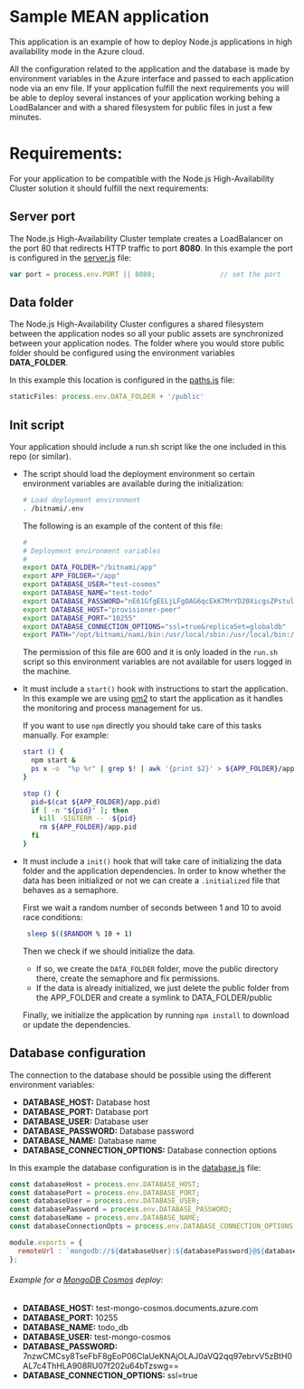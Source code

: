 # Sample MEAN application

This application is an example of how to deploy Node.js applications in high availability mode in the Azure cloud.

All the configuration related to the application and the database is made by environment variables in the Azure interface and passed to each application node via an env file. If your application fulfill the next requirements you will be able to deploy several instances of your application working behing a LoadBalancer and with a shared filesystem for public files in just a few minutes.

# Requirements:

For your application to be compatible with the Node.js High-Availability Cluster solution it should fulfill the next requirements:

## Server port

The Node.js High-Availability Cluster template creates a LoadBalancer on the port 80 that redirects HTTP traffic to port **8080**.
In this example the port is configured in the [server.js](https://github.com/bitnami/sample-mean/blob/master/server.js) file:

```javascript
var port = process.env.PORT || 8080; 				// set the port
```

## Data folder

The Node.js High-Availability Cluster configures a shared filesystem between the application nodes so all your public assets are synchronized between your application nodes.
The folder where you would store public folder should be configured using the environment variables **DATA_FOLDER**.

In this example this location is configured in the [paths.js](https://github.com/bitnami/sample-mean/blob/master/config/paths.js) file:

```javascript
staticFiles: process.env.DATA_FOLDER + '/public'
```

## Init script

Your application should include a run.sh script like the one included in this repo (or similar).

* The script should load the deployment environment so certain environment variables are available during the initialization:

    ```bash
    # Load deployment environment
    . /bitnami/.env
    ```

    The following is an example of the content of this file:

    ```bash
    #
    # Deployment environment variables
    #
    export DATA_FOLDER="/bitnami/app"
    export APP_FOLDER="/app"
    export DATABASE_USER="test-cosmos"
    export DATABASE_NAME="test-todo"
    export DATABASE_PASSWORD="nE61GfgEELjLFgOAG6qcEkK7MrYD20XicgsZPstul1iBMRKZzgT3mJapxdXt1pxpxoNCW30LTRQAHfNQeGTr8Q=="
    export DATABASE_HOST="provisioner-peer"
    export DATABASE_PORT="10255"
    export DATABASE_CONNECTION_OPTIONS="ssl=true&replicaSet=globaldb"
    export PATH="/opt/bitnami/nami/bin:/usr/local/sbin:/usr/local/bin:/usr/sbin:/usr/bin:/sbin:/bin:/opt/bitnami/node/bin:/opt/bitnami/python/bin:/opt/bitnami/nami/bin"
    ```

    The permission of this file are 600 and it is only loaded in the `run.sh` script so this environment variables are not available for users logged in the machine.


* It must include a `start()` hook with instructions to start the application. In this example we are using [pm2](http://pm2.keymetrics.io/) to start the application as it handles the monitoring and process management for us.

  If you want to use `npm` directly you should take care of this tasks manually. For example:

  ```bash
  start () {
    npm start &
    ps x -o  "%p %r" | grep $! | awk '{print $2}' > ${APP_FOLDER}/app.pid
  }

  stop () {
    pid=$(cat ${APP_FOLDER}/app.pid)
    if [ -n "${pid}" ]; then
      kill -SIGTERM -- -${pid}
      rm ${APP_FOLDER}/app.pid
    fi
  }
  ```

* It must include a `init()` hook that will take care of initializing the data folder and the application dependencies. In order to know whether the data has been initialized or not we can create a `.initialized` file that behaves as a semaphore.

  First we wait a random number of seconds between 1 and 10 to avoid race conditions:

  ```bash
   sleep $(($RANDOM % 10 + 1)
  ```

  Then we check if we should initialize the data.
  - If so, we create the `DATA_FOLDER` folder, move the public directory there, create the semaphore and fix permissions.
  - If the data is already initialized, we just delete the public folder from the APP_FOLDER and create a symlink to DATA_FOLDER/public

  Finally, we initialize the application by running `npm install` to download or update the dependencies.

## Database configuration

The connection to the database should be possible using the different environment variables:

- **DATABASE_HOST:** Database host
- **DATABASE_PORT:** Database port
- **DATABASE_USER:** Database user
- **DATABASE_PASSWORD:** Database password
- **DATABASE_NAME:** Database name
- **DATABASE_CONNECTION_OPTIONS:** Database connection options

In this example the database configuration is in the  [database.js](https://github.com/bitnami/sample-mean/blob/master/config/database.js) file:

```javascript
const databaseHost = process.env.DATABASE_HOST;
const databasePort = process.env.DATABASE_PORT;
const databaseUser = process.env.DATABASE_USER;
const databasePassword = process.env.DATABASE_PASSWORD;
const databaseName = process.env.DATABASE_NAME;
const databaseConnectionOpts = process.env.DATABASE_CONNECTION_OPTIONS;

module.exports = {
  remoteUrl : `mongodb://${databaseUser}:${databasePassword}@${databaseHost}:${databasePort}/${databaseName}?${databaseConnectionOpts}`,
};
```

###### Example for a [MongoDB Cosmos](https://docs.microsoft.com/en-us/azure/cosmos-db/mongodb-introduction) deploy:

- **DATABASE_HOST:** test-mongo-cosmos.documents.azure.com
- **DATABASE_PORT:** 10255
- **DATABASE_NAME:** todo_db
- **DATABASE_USER:** test-mongo-cosmos
- **DATABASE_PASSWORD:** 7nzwCMCsy8TseFbF8gEoP06ClaUeKNAjOLAJ0aVQ2qq97ebrvV5zBtH0AL7c4ThHLA908RU07f202u64bTzswg==
- **DATABASE_CONNECTION_OPTIONS:** ssl=true

